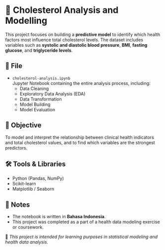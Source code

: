 # 🧬 Cholesterol Analysis and Modelling

This project focuses on building a **predictive model** to identify which health factors most influence total cholesterol levels. The dataset includes variables such as **systolic and diastolic blood pressure**, **BMI**, **fasting glucose**, and **triglyceride levels**.

## 📁 File

- `cholesterol-analysis.ipynb`  
  Jupyter Notebook containing the entire analysis process, including:
  - Data Cleaning
  - Exploratory Data Analysis (EDA)
  - Data Transformation
  - Model Building
  - Model Evaluation


## 🎯 Objective

To model and interpret the relationship between clinical health indicators and total cholesterol values, and to find which variables are the strongest predictors.


## 🛠️ Tools & Libraries

- Python (Pandas, NumPy)
- Scikit-learn
- Matplotlib / Seaborn


## 📌 Notes

- The notebook is written in **Bahasa Indonesia**.
- This project was completed as a part of a health data modeling exercise or coursework.


📌 *This project is intended for learning purposes in statistical modeling and health data analysis.*
